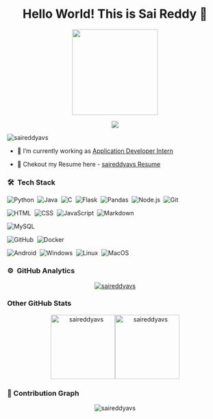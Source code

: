 <h1 align="center">Hello World! This is Sai Reddy 👋</h1>
<p align="center">
  <img src="https://media4.giphy.com/media/f3iwJFOVOwuy7K6FFw/giphy.gif?cid=ecf05e47dcj7w35th4zqt7w360lqh6ey885vmyw03om06wl3&rid=giphy.gif&ct=g" height="200"/>
</p>

<p align="center">
  <img src="https://readme-typing-svg.herokuapp.com/?lines=Application+Developer+Intern+at+ThoughtWorks;" />
</p>

<p align="left"> <img src="https://komarev.com/ghpvc/?username=saireddyavs" alt="saireddyavs" /> </p>

- 🔭 I’m currently working as [Application Developer Intern](https://thoughtworks.com)


- 📄 Chekout my Resume here - [saireddyavs Resume](https://drive.google.com/file/d/1kqJ8AytamZ8VXbdiIRMBnbA7Hfg6FCqD/view?usp=sharing)


### 🛠 &nbsp;Tech Stack

![Python](https://img.shields.io/badge/-Python-05122A?style=flat&logo=python)&nbsp;
![Java](https://img.shields.io/badge/-Java-05122A?style=flat&logo=Java&logoColor=FFA518)&nbsp;
![C](https://img.shields.io/badge/-C-05122A?style=flat&logo=C&logoColor=A8B9CC)&nbsp;
![Flask](https://img.shields.io/badge/-Flask-05122A?style=flat&logo=flask)&nbsp;
![Pandas](https://img.shields.io/badge/-Pandas-05122A?style=flat&logo=pandas)&nbsp;
![Node.js](https://img.shields.io/badge/-Node.js-05122A?style=flat&logo=node.js)&nbsp;
![Git](https://img.shields.io/badge/-Git-05122A?style=flat&logo=git)

![HTML](https://img.shields.io/badge/-HTML-05122A?style=flat&logo=HTML5)&nbsp;
![CSS](https://img.shields.io/badge/-CSS-05122A?style=flat&logo=CSS3&logoColor=1572B6)&nbsp;
![JavaScript](https://img.shields.io/badge/-JavaScript-05122A?style=flat&logo=javascript)&nbsp;
![Markdown](https://img.shields.io/badge/-Markdown-05122A?style=flat&logo=markdown)

![MySQL](https://img.shields.io/badge/-MySQL-05122A?style=flat&logo=mysql&logoColor=FFA518)&nbsp;

![GitHub](https://img.shields.io/badge/-GitHub-05122A?style=flat&logo=github)&nbsp;
![Docker](https://img.shields.io/badge/-Docker-05122A?style=flat&logo=docker)&nbsp;

![Android](https://img.shields.io/badge/-Android-05122A?style=flat&logo=android)&nbsp;
![Windows](https://img.shields.io/badge/-Windows-05122A?style=flat&logo=windows)&nbsp;
![Linux](https://img.shields.io/badge/-Linux-05122A?style=flat&logo=linux)&nbsp;
![MacOS](https://img.shields.io/badge/-MacOS-05122A?style=flat&logo=macOS)&nbsp;

### ⚙️ &nbsp;GitHub Analytics

<p align="center">
<a href="https://github.com/saireddyavs">
  <img src="https://github-readme-streak-stats.herokuapp.com/?user=saireddyavs&theme=nightowl&hide_border=true" alt="saireddyavs"/>
</a>
</p>

### Other GitHub Stats

  <p align="center">
<img  src="https://github-readme-stats.vercel.app/api/top-langs?username=saireddyavs&show_icons=true&locale=en&layout=compact&theme=nightowl&hide_border=true&langs_count=10" alt="saireddyavs" height=150px/><img  src="https://github-readme-stats.vercel.app/api?username=saireddyavs&show_icons=true&locale=en&theme=nightowl&hide_border=true" alt="saireddyavs" height=150px />
  </p>

### 🤖 Contribution Graph

<p align="center">
<img src="https://activity-graph.herokuapp.com/graph?username=saireddyavs&bg_color=011627&color=FFFFFF&line=19e6e1&point=c0f0f7&hide_border=true" alt="saireddyavs"/>
</p>


